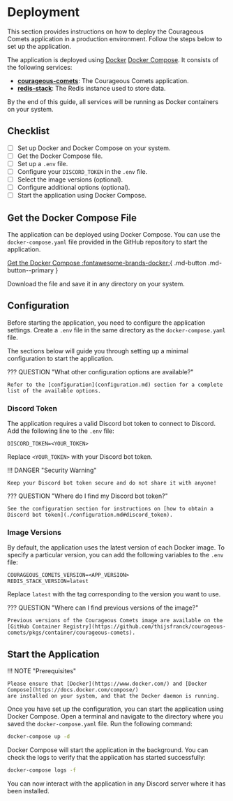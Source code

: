 <!-- markdownlint-disable MD013 - All syntax for button has to be on the same line -->

# Deployment

This section provides instructions on how to deploy the Courageous Comets application in a production environment.
Follow the steps below to set up the application.

The application is deployed using [Docker](https://www.docker.com/) [Docker Compose](https://docs.docker.com/compose/).
It consists of the following services:

- [**courageous-comets**](https://github.com/thijsfranck/courageous-comets/pkgs/container/courageous-comets):
  The Courageous Comets application.
- [**redis-stack**](https://hub.docker.com/r/redis/redis-stack-server): The Redis instance used to store data.

By the end of this guide, all services will be running as Docker containers on your system.

## Checklist

- [ ] Set up Docker and Docker Compose on your system.
- [ ] Get the Docker Compose file.
- [ ] Set up a `.env` file.
- [ ] Configure your `DISCORD_TOKEN` in the `.env` file.
- [ ] Select the image versions (optional).
- [ ] Configure additional options (optional).
- [ ] Start the application using Docker Compose.

## Get the Docker Compose File

The application can be deployed using Docker Compose. You can use the `docker-compose.yaml` file provided in the
GitHub repository to start the application.

[Get the Docker Compose :fontawesome-brands-docker:](https://github.com/thijsfranck/courageous-comets/blob/<APP_VERSION>/docker-compose.yaml){ .md-button .md-button--primary }

Download the file and save it in any directory on your system.

## Configuration

Before starting the application, you need to configure the application settings. Create a `.env` file in the same
directory as the `docker-compose.yaml` file.

The sections below will guide you through setting up a minimal configuration to start the application.

??? QUESTION "What other configuration options are available?"

    Refer to the [configuration](configuration.md) section for a complete list of the available options.

### Discord Token

The application requires a valid Discord bot token to connect to Discord. Add the following line to the `.env`
file:

```dotenv
DISCORD_TOKEN=<YOUR_TOKEN>
```

Replace `<YOUR_TOKEN>` with your Discord bot token.

!!! DANGER "Security Warning"

    Keep your Discord bot token secure and do not share it with anyone!

??? QUESTION "Where do I find my Discord bot token?"

    See the configuration section for instructions on [how to obtain a Discord bot token](./configuration.md#discord_token).

### Image Versions

By default, the application uses the latest version of each Docker image. To specify a particular version, you
can add the following variables to the `.env` file:

```dotenv
COURAGEOUS_COMETS_VERSION=<APP_VERSION>
REDIS_STACK_VERSION=latest
```

Replace `latest` with the tag corresponding to the version you want to use.

??? QUESTION "Where can I find previous versions of the image?"

    Previous versions of the Courageous Comets image are available on the [GitHub Container Registry](https://github.com/thijsfranck/courageous-comets/pkgs/container/courageous-comets).

## Start the Application

!!! NOTE "Prerequisites"

    Please ensure that [Docker](https://www.docker.com/) and [Docker Compose](https://docs.docker.com/compose/)
    are installed on your system, and that the Docker daemon is running.

Once you have set up the configuration, you can start the application using Docker Compose. Open a terminal and
navigate to the directory where you saved the `docker-compose.yaml` file. Run the following command:

```bash
docker-compose up -d
```

Docker Compose will start the application in the background. You can check the logs to verify that the application
has started successfully:

```bash
docker-compose logs -f
```

You can now interact with the application in any Discord server where it has been installed.
